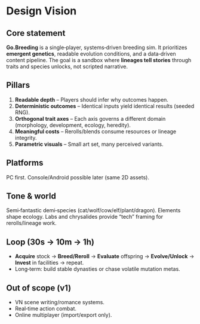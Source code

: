# Design Vision

## Core statement
**Go.Breeding** is a single‑player, systems‑driven breeding sim. It prioritizes **emergent genetics**, readable evolution conditions, and a data‑driven content pipeline. The goal is a sandbox where **lineages tell stories** through traits and species unlocks, not scripted narrative.

## Pillars
1. **Readable depth** – Players should infer why outcomes happen.
2. **Deterministic outcomes** – Identical inputs yield identical results (seeded RNG).
3. **Orthogonal trait axes** – Each axis governs a different domain (morphology, development, ecology, heredity).
4. **Meaningful costs** – Rerolls/blends consume resources or lineage integrity.
5. **Parametric visuals** – Small art set, many perceived variants.

## Platforms
PC first. Console/Android possible later (same 2D assets).

## Tone & world
Semi‑fantastic demi‑species (cat/wolf/cow/elf/plant/dragon). Elements shape ecology. Labs and chrysalides provide “tech” framing for rerolls/lineage work.

## Loop (30s → 10m → 1h)
- **Acquire** stock → **Breed/Reroll** → **Evaluate** offspring → **Evolve/Unlock** → **Invest** in facilities → repeat.
- Long‑term: build stable dynasties or chase volatile mutation metas.

## Out of scope (v1)
- VN scene writing/romance systems.
- Real‑time action combat.
- Online multiplayer (import/export only).
